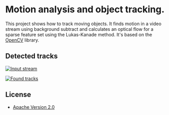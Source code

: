 # Motion analysis and object tracking. 
This project shows how to track moving objects.
It finds motion in a video stream using background subtract and calculates an optical flow for a sparse feature set using the Lukas-Kanade method.
It's based on the [OpenCV](http://opencv.org/) library.

## Detected tracks
[![Input stream](http://img.youtube.com/vi/tluSr064jPE/0.jpg)](http://youtu.be/tluSr064jPE)

[![Found tracks](http://img.youtube.com/vi/zS17b80RPvg/0.jpg)](http://youtu.be/zS17b80RPvg)

## License

* [Apache Version 2.0](http://www.apache.org/licenses/LICENSE-2.0.html)